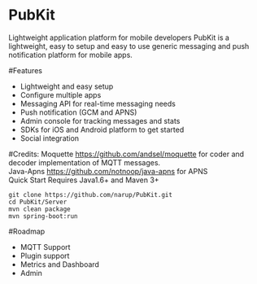 # PubKit
Lightweight application platform for mobile developers
PubKit is a lightweight, easy to setup and easy to use generic messaging and push notification platform for mobile apps.

#Features
* Lightweight and easy setup
* Configure multiple apps
* Messaging API for real-time messaging needs
* Push notification (GCM and APNS) 
* Admin console for tracking messages and stats
* SDKs for iOS and Android platform to get started
* Social integration

#Credits:
Moquette <a href="https://github.com/andsel/moquette">https://github.com/andsel/moquette</a>
for coder and decoder implementation of MQTT messages.
<br/>
Java-Apns <a href="https://github.com/notnoop/java-apns">https://github.com/notnoop/java-apns</a> for APNS
<br>
Quick Start
Requires Java1.6+ and Maven 3+

```
git clone https://github.com/narup/PubKit.git
cd PubKit/Server
mvn clean package
mvn spring-boot:run
```
#Roadmap
* MQTT Support
* Plugin support
* Metrics and Dashboard
* Admin
